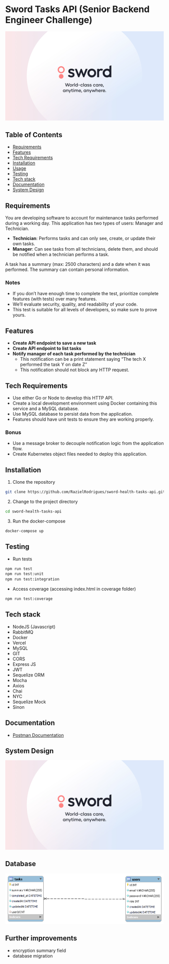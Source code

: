 # Sword Tasks API (Senior Backend Engineer Challenge)

<img src="./doc/sword.jpg" />

## Table of Contents
- [Requirements](#requirements)
- [Features](#features)
- [Tech Requirements](#tech-requirements)
- [Installation](#installation)
- [Usage](#usage)
- [Testing](#testing)
- [Tech stack](#tech-stack)
- [Documentation](#documentation)
- [System Design](#system-design)

## Requirements
You are developing software to account for maintenance tasks performed during a working day. This application has two types of users: Manager and Technician.

- **Technician**: Performs tasks and can only see, create, or update their own tasks.
- **Manager**: Can see tasks from all technicians, delete them, and should be notified when a technician performs a task.

A task has a summary (max: 2500 characters) and a date when it was performed. The summary can contain personal information.

### Notes
- If you don’t have enough time to complete the test, prioritize complete features (with tests) over many features.
- We’ll evaluate security, quality, and readability of your code.
- This test is suitable for all levels of developers, so make sure to prove yours.

## Features
- **Create API endpoint to save a new task**
- **Create API endpoint to list tasks**
- **Notify manager of each task performed by the technician**
  - This notification can be a print statement saying “The tech X performed the task Y on date Z”
  - This notification should not block any HTTP request.

## Tech Requirements
- Use either Go or Node to develop this HTTP API.
- Create a local development environment using Docker containing this service and a MySQL database.
- Use MySQL database to persist data from the application.
- Features should have unit tests to ensure they are working properly.

### Bonus
- Use a message broker to decouple notification logic from the application flow.
- Create Kubernetes object files needed to deploy this application.

## Installation
1. Clone the repository
```bash
git clone https://github.com/RazielRodrigues/sword-health-tasks-api.git
```
2. Change to the project directory
```bash
cd sword-health-tasks-api
```
3. Run the docker-compose
```bash
docker-compose up
```

## Testing
- Run tests
```bash
npm run test
npm run test:unit
npm run test:integration
```
- Access coverage (accessing index.html in coverage folder)
```bash
npm run test:coverage
```

## Tech stack
- NodeJS (Javascript)
- RabbitMQ
- Docker
- Vercel
- MySQL
- GIT
- CORS
- Express JS
- JWT
- Sequelize ORM
- Mocha
- Axios
- Chai
- NYC
- Sequelize Mock
- Sinon

## Documentation
- <a href="./doc/sword_health_tasks_api_postman_collection"> Postman Documentation </a>

## System Design
<img src="./doc/system.jpg" />

## Database
<img src="./doc/database.png" />

## Further improvements
- encryption summary field
- database migration